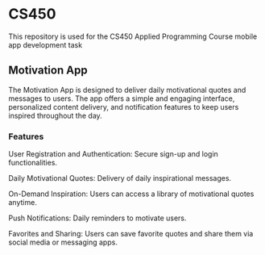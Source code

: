 # CS450
This repository is used for the CS450 Applied Programming Course mobile app development task

## Motivation App

The Motivation App is designed to deliver daily motivational quotes and messages to users. The app offers a simple and engaging interface, personalized content delivery, and notification features to keep users inspired throughout the day.

### Features

User Registration and Authentication: Secure sign-up and login functionalities.

Daily Motivational Quotes: Delivery of daily inspirational messages.

On-Demand Inspiration: Users can access a library of motivational quotes anytime.

Push Notifications: Daily reminders to motivate users.

Favorites and Sharing: Users can save favorite quotes and share them via social media or messaging apps.
